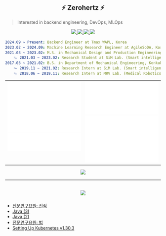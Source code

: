 <h2 align="center">
    ⚡ Zerohertz ⚡
</h2>

> Interested in backend engineering, DevOps, MLOps

<p align="center">
    <a href="https://zerohertz.github.io/about/">
        <img src="https://img.shields.io/badge/About Me-800A0A?style=for-the-badge&logo=ReadMe&logoColor=white"/>
    </a>
    <a href="https://scholar.google.com/citations?user=TxiJyc0AAAAJ">
        <img src="https://img.shields.io/badge/Google Scholar-4285F4?style=for-the-badge&logo=googlescholar&logoColor=white"/>
    </a>
    <a href="https://www.linkedin.com/in/hyogeun-oh-67470b242/">
        <img src="https://img.shields.io/badge/LinkedIn-0A66C2?style=for-the-badge&logo=LinkedIn&logoColor=white"/>
    </a>
    <a href="mailto:ohg3417@gmail.com">
        <img src="https://img.shields.io/badge/Gmail-EA4335?style=for-the-badge&logo=Gmail&logoColor=white"/>
    </a>
</p>

```yaml
2024.09 ~ Present: Backend Engineer at Tmax WAPL, Korea
2023.02 ~ 2024.09: Machine Learning Research Engineer at AgileSoDA, Korea
2021.03 ~ 2023.02: M.S. in Mechanical Design and Production Engineering, Konkuk University, Korea
    ㄴ 2021.03 ~ 2023.02: Research Student at SiM Lab. (Smart intelligent Manufacturing system Laboratory)
2017.03 ~ 2021.02: B.S. in Department of Mechanical Engineering, Konkuk University, Korea
    ㄴ 2019.11 ~ 2021.02: Research Intern at SiM Lab. (Smart intelligent Manufacturing system Laboratory)
    ㄴ 2018.06 ~ 2019.11: Research Intern at MRV Lab. (Medical Robotics and Virtual Reality Laboratory)
```

<div align="center">
  <table>
    <tr>
      <td width="50%" valign="top">
        <img src="props/metrics.base.svg" alt="base" width="100%">
        <img src="props/metrics.plugin.habits.facts.svg" alt="isocalendar" width="100%">
<!--         <a href="https://render.gitanimals.org/farms/Zerohertz">
          <img src="https://render.gitanimals.org/farms/Zerohertz"/>
        </a> -->
<!--         <img src="https://github-readme-stats-zerohertz.vercel.app/api?username=zerohertz&card_width=500&hide_title=true&show_icons=true&count_private=true&text_color=800a0a&icon_color=800a0a&border_color=800a0a&bg_color=ffffff&ring_color=a00a0a"> -->
      </td>
      <td width="50%" valign="top">
        <img src="props/metrics.plugin.achievements.compact.svg" alt="achievements" width="100%">
        <img src="props/metrics.plugin.isocalendar.fullyear.svg" alt="isocalendar" width="100%">
      </td>
    </tr>
  </table>
</div>

<p align="center">
  <img src="https://hits.seeyoufarm.com/api/count/incr/badge.svg?url=https%3A%2F%2Fgithub.com%2FZerohertz&count_bg=%23800a0a&title_bg=%23f00a0a&icon=&icon_color=%23E7E7E7&title=hits&edge_flat=false"/>
</p>

<!--
<details>
<summary align="center">
<h2 align="center">
    🛠️ Tech Stack 🛠️
</h2>
</summary>
<div align="center">

<h3 align="center">
    Proficient in
</h3>

<p align="center">
    <img src="https://img.shields.io/badge/Python-3766AB?style=flat-square&logo=Python&logoColor=white"/> <img src="https://img.shields.io/badge/MATLAB-800a0a?style=flat-square&logo=McDonald's&logoColor=white"/>
</p>

<h4 align="center">
    Python Module
</h4>

<p align="center">
    <img src="https://img.shields.io/badge/NumPy-013243?style=flat-square&logo=NumPy&logoColor=white"/> <img src="https://img.shields.io/badge/pandas-150458?style=flat-square&logo=pandas&logoColor=white"/> <img src="https://img.shields.io/badge/Matplotlib-3F4F75?style=flat-square&logo=Soundcharts&logoColor=white"/>
</p>
<p align="center">
    <img src="https://img.shields.io/badge/scikit--learn-F7931E?style=flat-square&logo=scikit-learn&logoColor=white"/> <img src="https://img.shields.io/badge/PyTorch-EE4C2C?style=flat-square&logo=PyTorch&logoColor=white"/> <img src="https://img.shields.io/badge/TensorFlow-FF6F00?style=flat-square&logo=TensorFlow&logoColor=white"/>
</p>
<p align="center">
    <img src="https://img.shields.io/badge/OpenCV-5C3EE8?style=flat-square&logo=OpenCV&logoColor=white"/> <img src="https://img.shields.io/badge/FastAPI-009688?style=flat-square&logo=FastAPI&logoColor=white"/> <img src="https://img.shields.io/badge/Streamlit-FF4B4B?style=flat-square&logo=Streamlit&logoColor=white"/> <img src="https://img.shields.io/badge/Gradio-EE8332?style=flat-square&logo=Openlayers&logoColor=white"/>
</p>

<h3 align="center">
    Familiar with
</h3>

<p align="center">
    <img src="https://img.shields.io/badge/C-A8B9CC?style=flat-square&logo=C&logoColor=white"/> <img src="https://img.shields.io/badge/C++-00599C?style=flat-square&logo=Cplusplus&logoColor=white"/> <img src="https://img.shields.io/badge/Cython-00599C?style=flat-square&logo=Python&logoColor=white"/> <img src="https://img.shields.io/badge/Docker-2496ED?style=flat-square&logo=Docker&logoColor=white"/> <img src="https://img.shields.io/badge/Kubernetes-326CE5?style=flat-square&logo=Kubernetes&logoColor=white"/> <img src="https://img.shields.io/badge/ONNX-005CED?style=flat-square&logo=ONNX&logoColor=white"/> <img src="https://img.shields.io/badge/R-276DC3?style=flat-square&logo=R&logoColor=white"/> <img src="https://img.shields.io/badge/TensorRT-76B900?style=flat-square&logo=nvidia&logoColor=white"/> <img src="https://img.shields.io/badge/Triton%20Inference%20Server-76B900?style=flat-square&logo=nvidia&logoColor=white"/>
</p>

<h3 align="center">
    Experience with
</h3>

<p align="center">
    <img src="https://img.shields.io/badge/Amazon EC2-FF9900?style=flat-square&logo=Amazon EC2&logoColor=white"/> <img src="https://img.shields.io/badge/Apache Airflow-017CEE?style=flat-square&logo=Apache Airflow&logoColor=white"/> <img src="https://img.shields.io/badge/Apache Kafka-231F20?style=flat-square&logo=ApacheKafka&logoColor=white"/> <img src="https://img.shields.io/badge/Argo CD-EF7B4D?style=flat-square&logo=Argo&logoColor=white"/> <img src="https://img.shields.io/badge/GitHub Actions-2088FF?style=flat-square&logo=GitHub Actions&logoColor=white"/> <img src="https://img.shields.io/badge/Go-00ACD7?style=flat-square&logo=Go&logoColor=white"/> <img src="https://img.shields.io/badge/Grafana-F46800?style=flat-square&logo=Grafana&logoColor=white"/> <img src="https://img.shields.io/badge/MLflow-0194E2?style=flat-square&logo=MLflow&logoColor=white"/> <img src="https://img.shields.io/badge/MySQL-4479A1?style=flat-square&logo=MySQL&logoColor=white"/> <img src="https://img.shields.io/badge/PostgreSQL-4169E1?style=flat-square&logo=PostgreSQL&logoColor=white"/> <img src="https://img.shields.io/badge/Prometheus-E6522C?style=flat-square&logo=Prometheus&logoColor=white"/> <img src="https://img.shields.io/badge/Traefik Proxy-24A1C1?style=flat-square&logo=Traefik Proxy&logoColor=white"/>
</p>

<h3 align="center">
    Previous experience
</h3>

<p align="center">
    <img src="https://img.shields.io/badge/Ansys-FFB71B?style=flat-square&logo=Ansys&logoColor=white"/> <img src="https://img.shields.io/badge/Arduino-00979D?style=flat-square&logo=Arduino&logoColor=white"/> <img src="https://img.shields.io/badge/Catia-005386?style=flat-square&logo=Dassault Systèmes&logoColor=white"/> <img src="https://img.shields.io/badge/LabVIEW-FFDB00?style=flat-square&logo=LabVIEW&logoColor=white"/> <img src="https://img.shields.io/badge/Raspberry Pi-A22846?style=flat-square&logo=RaspberryPi&logoColor=white"/> <img src="https://img.shields.io/badge/Unreal Engine-0E1128?style=flat-square&logo=UnrealEngine&logoColor=white"/>
</p>

</div>
</details>

<details>
<summary align="center">
<h2 align="center">
    💻 Git Status 💻
</h2>
</summary>
<table align="center">
<tr>
<td align="center"><img src="https://github-readme-stats-zerohertz.vercel.app/api?username=zerohertz&card_width=500&hide_title=true&show_icons=true&count_private=true&text_color=800a0a&icon_color=800a0a&border_color=800a0a&bg_color=ffffff&ring_color=a00a0a" alt="stats" height=150 /></td>
<td align="center"><img src="https://github-readme-stats.vercel.app/api/top-langs/?username=zerohertz&card_widtht=500&layout=compact&hide=Jupyter%20Notebook,HTML,CSS,JavaScript,XSLT,Stylus,Nunjucks&langs_count=10&hide_title=true&text_color=800a0a&icon_color=800a0a&border_color=800a0a&bg_color=ffffff&ring_color=a00a0a" alt="lang" height=150 /></td>
</tr>
</table>
</details>

-->

---

<h2 align="center">
    <a href="https://zerohertz.github.io/">
        <img src="https://img.shields.io/badge/Zerohertz's%20Blog-800a0a?style=for-the-badge&logo=beatsbydre&logoColor=white"/>
    </a>
</h2>

<!-- BLOG-POST-LIST:START -->
- [전문연구요원: 전직](https://zerohertz.github.io/professional-research-agent-career-change/)
- [Java &lpar;3&rpar;](https://zerohertz.github.io/java-3/)
- [Java &lpar;2&rpar;](https://zerohertz.github.io/java-2/)
- [전문연구요원: 법](https://zerohertz.github.io/professional-research-agent-raw/)
- [Setting Up Kubernetes v1.30.3](https://zerohertz.github.io/k8s-v1-30/)
<!-- BLOG-POST-LIST:END -->
